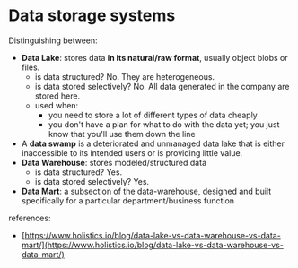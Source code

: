 # Data storage systems

Distinguishing between:

* **Data Lake**: stores data **in its natural/raw format**, usually object blobs or files. 
  * is data structured? No. They are heterogeneous.
  * is data stored selectively? No. All data generated in the company are stored here.
  * used when:
    * you need to store a lot of different types of data cheaply
    * you don't have a plan for what to do with the data yet; you just know that you'll use them down the line
* A **data swamp** is a deteriorated and unmanaged data lake that is either inaccessible to its intended users or is providing little value.
* **Data Warehouse**: stores modeled/structured data
  * is data structured? Yes.
  * is data stored selectively? Yes.
* **Data Mart**: a subsection of the data-warehouse, designed and built specifically for a particular department/business function

references:

* [https://www.holistics.io/blog/data-lake-vs-data-warehouse-vs-data-mart/](https://www.holistics.io/blog/data-lake-vs-data-warehouse-vs-data-mart/)

